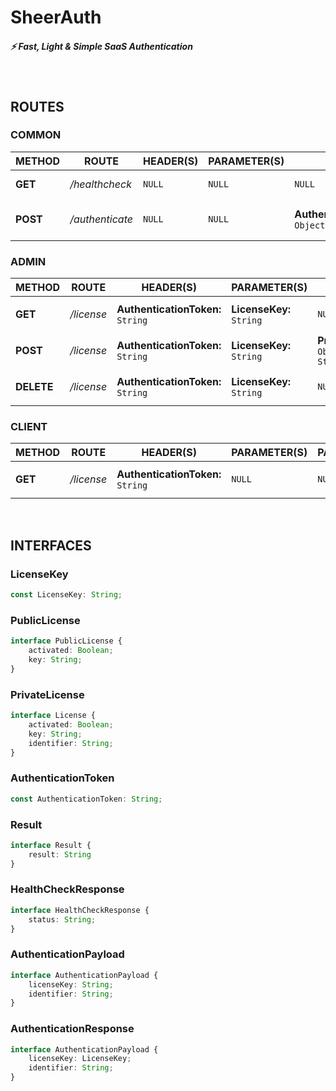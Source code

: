 # SheerAuth
##### ⚡️ Fast, Light &amp; Simple SaaS Authentication
<br>

## **ROUTES**

### **COMMON**
| METHOD | ROUTE | HEADER(S) | PARAMETER(S) | PAYLOAD | RESPONSE | DESCRIPTION | 
| ------ | ----- | --------- | ------------ | ------- | -------- | ----------- |
| **GET** | */healthcheck* | `NULL` | `NULL` | `NULL` | **HealthCheckResponse:**<br>`Object<String, String>` | **Server Health Check** |
| **POST** | */authenticate* | `NULL` | `NULL` | **AuthenticationPayload:**<br>`Object<String, String>` | **AuthenticationResponse:**<br>`Object<String, String>` | **Authenticate Using License Key** |

### **ADMIN**
| METHOD | ROUTE | HEADER(S) | PARAMETER(S) | PAYLOAD | RESPONSE | DESCRIPTION | 
| ------ | ----- | --------- | ------------ | ------- | -------- | ----------- |
| **GET** | */license* | **AuthenticationToken:**<br>`String` | **LicenseKey:**<br>`String` | `NULL` | **PublicLicense:**<br>`Object<String, String>` | **Get License Data** |
| **POST** | */license* |  **AuthenticationToken:**<br>`String` | **LicenseKey:**<br>`String` | **PrivateLicense:**<br>`Object<String, String>` | **Result:**<br>`Object<String, String>` | **Create/Update License** |
| **DELETE** | */license* | **AuthenticationToken:**<br>`String` | **LicenseKey:**<br>`String` | `NULL` | **Result:**<br>`Object<String, String>` | **Delete License** |

### **CLIENT**
| METHOD | ROUTE | HEADER(S) | PARAMETER(S) | PAYLOAD | RESPONSE | DESCRIPTION | 
| ------ | ----- | --------- | ------------ | ------- | -------- | ----------- |
| **GET** | */license* | **AuthenticationToken:**<br>`String` | `NULL` | `NULL` | **License:**<br>`Object<String, String>` | **Get License Data** |s

<br>

## **INTERFACES**

### **LicenseKey**
```typescript
const LicenseKey: String;
```

### **PublicLicense**
```typescript
interface PublicLicense {
    activated: Boolean;
    key: String;
}
```

### **PrivateLicense**
```typescript
interface License {
    activated: Boolean;
    key: String;
    identifier: String;
}
```

### **AuthenticationToken**
```typescript
const AuthenticationToken: String;
```

### **Result**
```typescript
interface Result {
    result: String
}
```

### **HealthCheckResponse**
```typescript
interface HealthCheckResponse {
    status: String;
} 
```

### **AuthenticationPayload**
```typescript
interface AuthenticationPayload {
    licenseKey: String;
    identifier: String;
} 
```

### **AuthenticationResponse**
```typescript
interface AuthenticationPayload {
    licenseKey: LicenseKey;
    identifier: String;
} 
```